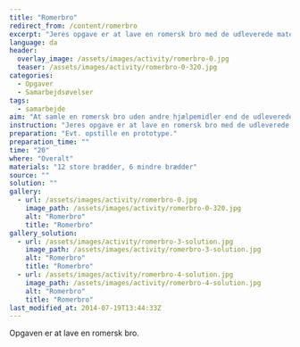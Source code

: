 ```yaml
---
title: "Romerbro"
redirect_from: /content/romerbro
excerpt: "Jeres opgave er at lave en romersk bro med de udleverede materialer. I må ikke bruge andre materialer. I er velkomne til at kigge på prototypen, og broen skal bygges efter de samme principper. Den behøver ikke være nøjagtig magen til."
language: da
header:
  overlay_image: /assets/images/activity/romerbro-0.jpg
  teaser: /assets/images/activity/romerbro-0-320.jpg
categories:
  - Opgaver
  - Samarbejdsøvelser
tags:
  - samarbejde
aim: "At samle en romersk bro uden andre hjælpemidler end de udleverede brædder."
instruction: "Jeres opgave er at lave en romersk bro med de udleverede materialer. I må ikke bruge andre materialer. I er velkomne til at kigge på prototypen, og broen skal bygges efter de samme principper. Den behøver ikke være nøjagtig magen til."
preparation: "Evt. opstille en prototype."
preparation_time: ""
time: "20"
where: "Overalt"
materials: "12 store brædder, 6 mindre brædder"
source: ""
solution: ""
gallery:
  - url: /assets/images/activity/romerbro-0.jpg
    image_path: /assets/images/activity/romerbro-0-320.jpg
    alt: "Romerbro"
    title: "Romerbro"
gallery_solution:
  - url: /assets/images/activity/romerbro-3-solution.jpg
    image_path: /assets/images/activity/romerbro-3-solution.jpg
    alt: "Romerbro"
    title: "Romerbro"
  - url: /assets/images/activity/romerbro-4-solution.jpg
    image_path: /assets/images/activity/romerbro-4-solution.jpg
    alt: "Romerbro"
    title: "Romerbro"
last_modified_at: 2014-07-19T13:44:33Z
---
```

Opgaven er at lave en romersk bro.
